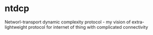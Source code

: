 # ntdcp
Networl-transport dynamic complexity protocol - my vision of extra-lightweight protocol for internet of thing with complicated connectivity
